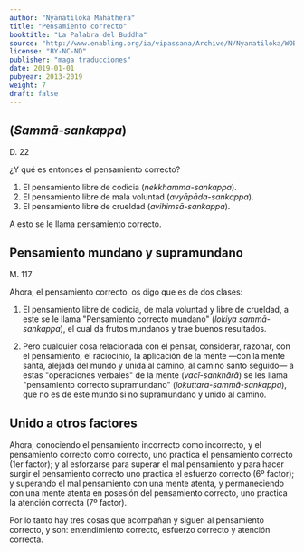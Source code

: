 ```yaml
---
author: "Nyānatiloka Mahāthera"
title: "Pensamiento correcto"
booktitle: "La Palabra del Buddha"
source: "http://www.enabling.org/ia/vipassana/Archive/N/Nyanatiloka/WOB/index.html"
license: "BY-NC-ND"
publisher: "maga traducciones"
date: 2019-01-01
pubyear: 2013-2019 
weight: 7
draft: false
---
```

## (*Sammā-sankappa*)  

D. 22  

¿Y qué es entonces el pensamiento correcto?  

1. El pensamiento libre de codicia (*nekkhamma-sankappa*).  
2. El pensamiento libre de mala voluntad (*avyāpāda-sankappa*).  
3. El pensamiento libre de crueldad (*avihimsā-sankappa*).  

A esto se le llama pensamiento correcto.  

## Pensamiento mundano y supramundano  

M. 117  

Ahora, el pensamiento correcto, os digo que es de dos clases:  

1. El pensamiento libre de codicia, de mala voluntad y libre de crueldad, a este se le llama "Pensamiento correcto mundano" (*lokiya sammā-sankappa*), el cual da frutos mundanos y trae buenos resultados.

2. Pero cualquier cosa relacionada con el pensar, considerar, razonar, con el pensamiento, el raciocinio, la aplicación de la mente —con la mente santa, alejada del mundo y unida al camino, al camino santo seguido— a estas "operaciones verbales" de la mente (*vacī-sankhārā*) se les llama "pensamiento correcto supramundano" (*lokuttara-sammā-sankappa*), que no es de este mundo si no supramundano y unido al camino.  

## Unido a otros factores  

Ahora, conociendo el pensamiento incorrecto como incorrecto, y el pensamiento correcto como correcto, uno practica el pensamiento correcto (1er factor); y al esforzarse para superar el mal pensamiento y para hacer surgir el pensamiento correcto uno practica el esfuerzo correcto (6º factor); y superando el mal pensamiento con una mente atenta, y permaneciendo con una mente atenta en posesión del pensamiento correcto, uno practica la atención correcta (7º factor).  

Por lo tanto hay tres cosas que acompañan y siguen al pensamiento correcto, y son: entendimiento correcto, esfuerzo correcto y atención correcta.  
